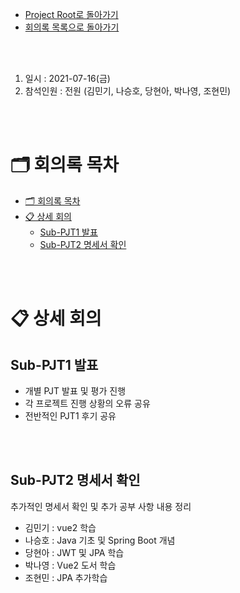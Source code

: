 - [Project Root로 돌아가기](../../README.md)
- [회의록 목록으로 돌아가기](../회의록.md)

<br><br>

1. 일시 : 2021-07-16(금)
2. 참석인원 : 전원 (김민기, 나승호, 당현아, 박나영, 조현민) 

<br><br>

# 🗂 회의록 목차

- [🗂 회의록 목차](#-회의록-목차)
- [📋 상세 회의](#-상세-회의)
  - [Sub-PJT1 발표](#sub-pjt1-발표)
  - [Sub-PJT2 명세서 확인](#sub-pjt2-명세서-확인)

<br><br>

# 📋 상세 회의

## Sub-PJT1 발표

- 개별 PJT 발표 및 평가 진행
- 각 프로젝트 진행 상황의 오류 공유
- 전반적인 PJT1 후기 공유

<br><br>

## Sub-PJT2 명세서 확인

추가적인 명세서 확인 및 추가 공부 사항 내용 정리<br>

- 김민기 : vue2 학습
- 나승호 : Java 기초 및 Spring Boot 개념
- 당현아 : JWT 및 JPA 학습
- 박나영 : Vue2 도서 학습
- 조현민 : JPA 추가학습